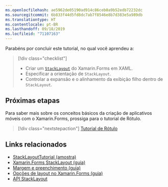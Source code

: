 ```yaml
---
ms.openlocfilehash: ae5962de05190ad914c86ceb0a9b52edb72232dc
ms.sourcegitcommit: 6b833f44d5fd8dc7ab7f8546e8b7d383e5a989db
ms.translationtype: HT
ms.contentlocale: pt-BR
ms.lasthandoff: 09/18/2019
ms.locfileid: "71107163"
---
```

Parabéns por concluir este tutorial, no qual você aprendeu a:

> [!div class="checklist"]
>
> - Criar um [`StackLayout`](xref:Xamarin.Forms.StackLayout) do Xamarin.Forms em XAML.
> - Especificar a orientação de `StackLayout`.
> - Controlar a expansão e o alinhamento da exibição filho dentro de `StackLayout`.

## <a name="next-steps"></a>Próximas etapas

Para saber mais sobre os conceitos básicos da criação de aplicativos móveis com o Xamarin.Forms, prossiga para o tutorial de Rótulo.

> [!div class="nextstepaction"]
> [Tutorial de Rótulo](~/get-started/tutorials/label/index.yml)

## <a name="related-links"></a>Links relacionados

- [StackLayoutTutorial (amostra)](https://docs.microsoft.com/samples/xamarin/xamarin-forms-samples/getstarted-tutorials-stacklayouttutorial/)
- [Xamarin.Forms StackLayout (guia)](~/xamarin-forms/user-interface/layouts/stack-layout.md)
- [Margem e preenchimento (guia)](~/xamarin-forms/user-interface/layouts/margin-and-padding.md)
- [Opções de layout no Xamarin.Forms (guia)](~/xamarin-forms/user-interface/layouts/layout-options.md)
- [API StackLayout](xref:Xamarin.Forms.StackLayout)
